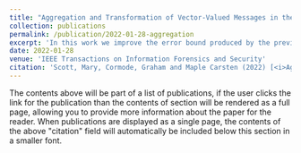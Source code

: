 ```yaml
---
title: "Aggregation and Transformation of Vector-Valued Messages in the Shuffle Model of Differential Privacy"
collection: publications
permalink: /publication/2022-01-28-aggregation
excerpt: 'In this work we improve the error bound produced by the previous research by implementing a Discrete Fourier Transform.'
date: 2022-01-28
venue: 'IEEE Transactions on Information Forensics and Security'
citation: 'Scott, Mary, Cormode, Graham and Maple Carsten (2022) [<i>Aggregation and Transformation of Vector-Valued Messages in the Shuffle Model of Differential Privacy.<\i>](https://ieeexplore.ieee.org/document/9696239) In: TIFS: IEEE Transactions on Information Forensics and Security pp. 612-627. ISSN 1556-6013. DOI: 10.1109/TIFS.2022.3147643.'
---
```


The contents above will be part of a list of publications, if the user clicks the link for the publication than the contents of section will be rendered as a full page, allowing you to provide more information about the paper for the reader. When publications are displayed as a single page, the contents of the above "citation" field will automatically be included below this section in a smaller font.
